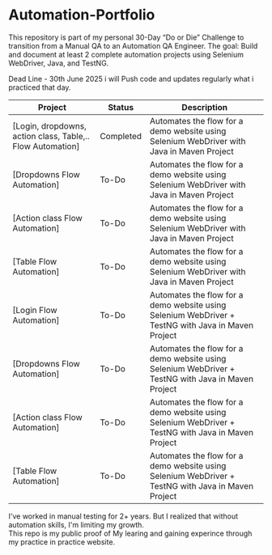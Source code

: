 # Automation-Portfolio
This repository is part of my personal 30-Day “Do or Die” Challenge to transition from a Manual QA to an Automation QA Engineer.   The goal: Build and document at least 2 complete automation projects using Selenium WebDriver, Java, and TestNG.

Dead Line - 30th June 2025
i will Push code and updates regularly what i practiced that day.

| Project | Status | Description |
|--------|--------|-------------|
| [Login, dropdowns, action class, Table,.. Flow Automation] | Completed | Automates the flow for a demo website using Selenium WebDriver with Java in Maven Project|
| [Dropdowns Flow Automation] | To-Do | Automates the flow for a demo website using Selenium WebDriver with Java in Maven Project|
| [Action class Flow Automation] | To-Do | Automates the flow for a demo website using Selenium WebDriver with Java in Maven Project|
| [Table Flow Automation] | To-Do | Automates the flow for a demo website using Selenium WebDriver with Java in Maven Project|
| [Login Flow Automation] | To-Do | Automates the flow for a demo website using Selenium WebDriver + TestNG with Java in Maven Project|
| [Dropdowns Flow Automation] | To-Do | Automates the flow for a demo website using Selenium WebDriver + TestNG with Java in Maven Project|
| [Action class Flow Automation] | To-Do | Automates the flow for a demo website using Selenium WebDriver + TestNG with Java in Maven Project|
| [Table Flow Automation] | To-Do | Automates the flow for a demo website using Selenium WebDriver + TestNG with Java in Maven Project|

I've worked in manual testing for 2+ years. But I realized that without automation skills, I'm limiting my growth.  
This repo is my public proof of My learing and gaining experince through my practice in practice website.
